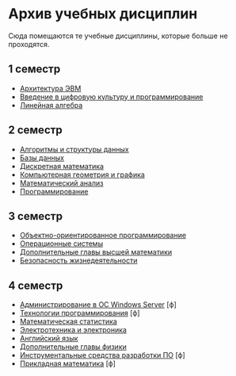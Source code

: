 # Архив учебных дисциплин

Сюда помещаются те учебные дисциплины, которые больше не проходятся.

## 1 семестр

* [Архитектура ЭВМ](Subjects/ComputerArchitecture.md)
* [Введение в цифровую культуру и программирование](Subjects/DigitalCultureIntroduction.md)
* [Линейная алгебра](Subjects/LinearAlgebra.md)

## 2 семестр

* [Алгоритмы и структуры данных](Subjects/Algorithms.md)
* [Базы данных](Subjects/Databases.md)
* [Дискретная математика](Subjects/DiscreteMathematics.md)
* [Компьютерная геометрия и графика](Subjects/ComputerGeometryAndGraphics.md)
* [Математический анализ](Subjects/MathematicalAnalysis.md)
* [Программирование](Subjects/Programming.md)

## 3 семестр

* [Объектно-ориентированное программирование](Subjects/ObjectOrientedProgramming.md)
* [Операционные системы](Subjects/OperatingSystems.md)
* [Дополнительные главы высшей математики](Subjects/HigherMathematicsExtra.md)
* [Безопасность жизнедеятельности](Subjects/Safety.md)

## 4 семестр

* [Администрирование в ОС Windows Server](Subjects/WindowsServerAdministration.md) [ф]
* [Технологии программирования](Subjects/ProgrammingTechnology.md) [ф]
* [Математическая статистика](Subjects/MathematicalStatistics.md)
* [Электротехника и электроника](Subjects/ElectricalAndElectronics.md)
* [Английский язык](https://vk.cc/ak65kn)
* [Дополнительные главы физики](Subjects/Physics.md)
* [Инструментальные средства разработки ПО](Subjects/SoftwareTools.md) [ф]
* [Прикладная математика](Subjects/AppliedMathematics.md) [ф]